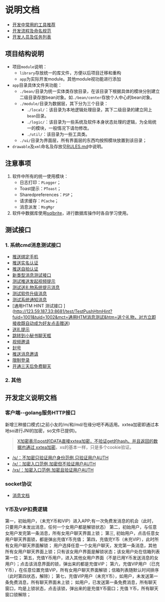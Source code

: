 # 说明文档

- [开发中常用的工具推荐](./RECOMMEND.md)
- [开发流程及命名规范](./RULES.md)
- [开发人员及任务列表](./RE_DEV.md)

## 项目结构说明
- 项目`module`说明：
    - `library`存放统一的库文件，方便以后项目迁移和重构
    - `app`为实际开发module。其他module视功能进行添加
- `app`目录具体文件夹功能：
    - `./bean/`目录为统一实体类存放目录，在该目录下根据具体的模块分别建立二级目录存放bean对象。如`./bean/center`存放个人中心的bean对象。
    - `./module/`目录为数据层，其下分为三个目录：
        - `./local/`：该目录为本地逻辑处理目录，其下二级目录的建立同上`bean`目录。
        - `./logic/`：该目录为一些系统及软件本身状态处理的逻辑，为全局统一的模块，一般情况下请勿修改。
        - `./util/`：该目录为一些工具类。
    - `./ui/`目录为界面层，所有界面层的东西均按照模块放置到该目录；
- `drawable`及`xml`命名及存放见[RULES.md](./RULES.md)中说明。

## 注意事项
1. 软件中所有的统一使用模块：
    - 日志打印：`PLogger`；
    - Toast提示：`PToast`；
    - Sharedpreferences：`PSP`；
    - 请求缓存：`PCache`；
    - 消息派发：`MsgMgr`
2. 软件中数据库使用[sqlbrite](https://github.com/square/sqlbrite)，进行数据库操作时各自学习使用。

## 测试接口
### 1. 系统cmd消息测试接口
- [推送绑定手机](http://123.59.187.33:8681/test/TestPushPhone?fuid=1111&tuid=1112)
- [推送实名认证](http://123.59.187.33:8681/test/TestPushReal?fuid=1111&tuid=1112)
- [推送自拍认证](http://123.59.187.33:8681/test/TestPushSelf?fuid=1111&tuid=1112)
- [新类型消息测试接口](http://123.59.187.33:8681/test/PushUpdateTest?fuid=1001&tuid=1002&mct=)
- [测试推送发起视频提示](http://123.59.187.33:8681/test/TestPushVcTips?fuid=1111&tuid=1112)
- [测试送礼物系统提示消息](http://123.59.187.33:8681/test/TestPushNeedGift?fuid=1111&tuid=1112)
- [测试软件升级消息](http://123.59.187.33:8681/test/PushUpdate?fuid=110872797&tuid=110872898&mct=%E5%AF%B9%E6%96%B9%E5%8F%91%E4%BA%86%E4%B8%80%E6%9D%A1%E6%B6%88%E6%81%AF%EF%BC%8C%E6%82%A8%E7%89%88%E6%9C%AC%E8%BF%87%E4%BD%8E%EF%BC%8C%E6%97%A0%E6%B3%95%E6%9F%A5%E7%9C%8B%E3%80%82&htm=%E5%AF%B9%E6%96%B9%E5%8F%91%E4%BA%86%E4%B8%80%E6%9D%A1%E6%B6%88%E6%81%AF%EF%BC%8C%E6%82%A8%E7%89%88%E6%9C%AC%E8%BF%87%E4%BD%8E%EF%BC%8C%E6%97%A0%E6%B3%95%E6%9F%A5%E7%9C%8B%E3%80%82%3Ca%20href=%22check_update%22%3E%E7%82%B9%E5%87%BB%E5%8D%87%E7%BA%A7%3C/a%3E)
- [测试系统通知消息](http://123.59.187.33:8681/test/PushSysUpdate?fuid=9998&tuid=110872541&mct=%E5%8D%87%E7%BA%A7%E6%8F%90%E7%A4%BA&info=%E4%BD%A0%E5%BD%93%E5%89%8D%E7%89%88%E6%9C%AC%E8%BF%87%E4%BD%8E%EF%BC%8C%E4%B8%BA%E4%BA%86%E8%83%BD%E6%AD%A3%E5%B8%B8%E4%BD%BF%E7%94%A8%EF%BC%8C%E8%AF%B7%E5%8D%87%E7%BA%A7%E6%96%B0%E7%89%88%E3%80%82&btn_text=%E7%82%B9%E5%87%BB%E5%8D%87%E7%BA%A7&btn_action=check_update&pic=http://image1.yuanfenba.net/uploads/oss/avatar/201705/23/1518449570.jpg)
- [通用HTM HINT 测试接口 ](http://123.59.187.33:8681/test/TestPushHtmHint?fuid=1001&tuid=1002&mct=通用HTM消息测试&htm=送个礼物，对方立即接收既自动成为好友<a href="send_gift">点击赠送</a>)
- [送礼提示](http://123.59.187.33:8681/test/TestPushNeedGift?fuid=1111&tuid=1112)
- [跳转到小秘书聊天框](http://123.59.187.33:8681/test/TestPushJUMPKF?fuid=1111&tuid=1112)
- [视频邀请](http://123.59.187.33:8681/test/TestPushMsgInvite?fuid=1001&tuid=1002&mct=发来一个视频邀请&media_tp=1)
- [封号](http://123.59.187.33:8681/test/TestPushBan?tuid=1002&mct=由于投诉已封号&unban_tm=1497931571)
- [推送消息邀请](http://123.59.187.33:8681/test/TestPushMsgInviteTome?fuid=1001&tuid=1002&invite_id=1000&send_count=20)
- [限制登录](http://123.59.187.33:8681/userinfo/AddForbiddenGet?uid=110872731&action=1&duration=30&desc=由于您被多人举报，被限制登录)
- [开通三天后免费聊天](http://123.59.187.33:8681/test/SetFreeChatUser?uid=110872452&unlock_ycoin=1&unlock_vip=1)


### 2. 其他

## 开发定义说明文档

### 客户端--golang服务HTTP接口

新增三种接口模式(之前小友的/m/和/md/在缘分吧不再适用。xxtea加密即通过本地so进行JNI的加密，so文件已提供)。

> [X加密表示post的DATA直接xxtea加密，不验证get的hash。并且返回的数据也通过 xxtea加密](http://doc.master.yuanfenba.net/pkg/yuanfen/yfb_service/modules/test/#TestModule.X_UserCache)。xs的基本一样，只是多个cookie验证。

- [/s/：不加密只验证用户身份范例,只验证用户AUTH](http://doc.master.yuanfenba.net/pkg/yuanfen/yfb_service/modules/test/#TestModule.S_UserCache)
- [/x/：加密入口范例,加密但不验证用户AUTH](http://doc.master.yuanfenba.net/pkg/yuanfen/yfb_service/modules/test/#TestModule.X_UserCache)
- [/xs/：加密入口范例,加密且验证用户AUTH](http://doc.master.yuanfenba.net/pkg/yuanfen/yfb_service/modules/test/#TestModule.XS_UserCache)

### socket协议

- [消息文档](http://doc.dev.yuanfenba.net/pkg/yuanfen/common/msg_data/)

### Y币及VIP扣费逻辑

第一，初始用户，（未充Y币和VIP）进入APP;有一次免费发消息的机会（此时，只要用户未发出消息，任何一个女用户都是解锁状态）
第二，初始用户，与任意女用户发完第一条消息，所有女用户聊天界面上锁；
第三,  初始用户，点击任意女用户聊天界面锁，都是弹出充值Y币充值；
第四，充值完Y币（未充VIP），此时所有女用户聊天界面解锁； 用户选择任意一个女用户聊天，发完第一条消息，其他所有女用户聊天界面上锁；只有该女用户界面是解锁状态；该女用户处在信箱列表第一位；
第五，充值Y币用户，进入其他女用户界面（不是已用Y币发送消息的女用户）；点击该消息界面的锁，弹出来的都是充值VIP；
第六，充值VIP用户（已充Y币），在任意位置充值VIP，所有女用户聊天界面解锁；信箱列表随默认时间排序（此时第四状态，解除）；
第七，充值VIP用户（未充Y币），如用户，未发送第一条免费消息，所有聊天界面未上锁； 如用户，已发送第一条免费消息，所有聊天窗口，均是上锁状态，点击该锁，弹出来的是充值Y币窗口；充值 Y币，所有聊天窗口锁解除；
